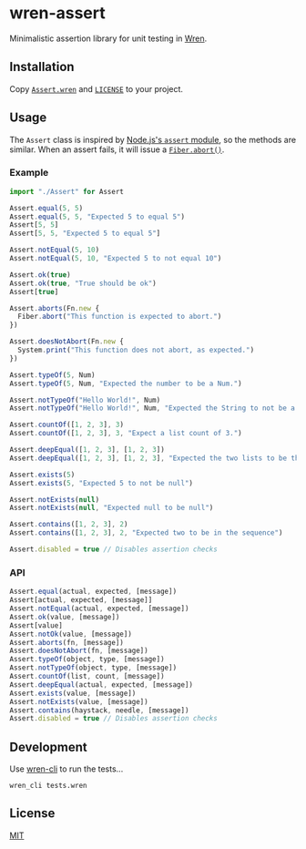 # wren-assert

Minimalistic assertion library for unit testing in [Wren](https://wren.io).

## Installation

Copy [`Assert.wren`](Assert.wren) and [`LICENSE`](LICENSE) to your project.

## Usage

The `Assert` class is inspired by [Node.js's `assert` module](https://nodejs.org/api/assert.html), so the methods are similar. When an assert fails, it will issue a [`Fiber.abort()`](https://wren.io/modules/core/fiber.html#fiber.abort(message)).

### Example

``` js
import "./Assert" for Assert

Assert.equal(5, 5)
Assert.equal(5, 5, "Expected 5 to equal 5")
Assert[5, 5]
Assert[5, 5, "Expected 5 to equal 5"]

Assert.notEqual(5, 10)
Assert.notEqual(5, 10, "Expected 5 to not equal 10")

Assert.ok(true)
Assert.ok(true, "True should be ok")
Assert[true]

Assert.aborts(Fn.new {
  Fiber.abort("This function is expected to abort.")
})

Assert.doesNotAbort(Fn.new {
  System.print("This function does not abort, as expected.")
})

Assert.typeOf(5, Num)
Assert.typeOf(5, Num, "Expected the number to be a Num.")

Assert.notTypeOf("Hello World!", Num)
Assert.notTypeOf("Hello World!", Num, "Expected the String to not be a Num.")

Assert.countOf([1, 2, 3], 3)
Assert.countOf([1, 2, 3], 3, "Expect a list count of 3.")

Assert.deepEqual([1, 2, 3], [1, 2, 3])
Assert.deepEqual([1, 2, 3], [1, 2, 3], "Expected the two lists to be the same.")

Assert.exists(5)
Assert.exists(5, "Expected 5 to not be null")

Assert.notExists(null)
Assert.notExists(null, "Expected null to be null")

Assert.contains([1, 2, 3], 2)
Assert.contains([1, 2, 3], 2, "Expected two to be in the sequence")

Assert.disabled = true // Disables assertion checks
```

### API

``` js
Assert.equal(actual, expected, [message])
Assert[actual, expected, [message]]
Assert.notEqual(actual, expected, [message])
Assert.ok(value, [message])
Assert[value]
Assert.notOk(value, [message])
Assert.aborts(fn, [message])
Assert.doesNotAbort(fn, [message])
Assert.typeOf(object, type, [message])
Assert.notTypeOf(object, type, [message])
Assert.countOf(list, count, [message])
Assert.deepEqual(actual, expected, [message])
Assert.exists(value, [message])
Assert.notExists(value, [message])
Assert.contains(haystack, needle, [message])
Assert.disabled = true // Disables assertion checks
```

## Development

Use [wren-cli](https://github.com/wren-lang/wren-cli) to run the tests...

```
wren_cli tests.wren
```

## License

[MIT](License)
